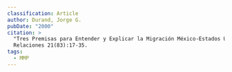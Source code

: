 ```yaml
---
classification: Article
author: Durand, Jorge G.
pubDate: "2000"
citation: >
  "Tres Premisas para Entender y Explicar la Migración México-Estados Unidos."
  Relaciones 21(83):17-35.
tags:
  - MMP
---
```


